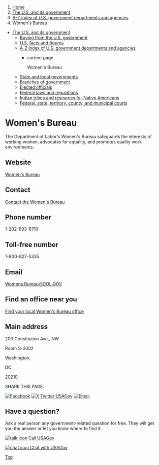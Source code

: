 1. [Home](/)
2. [The U.S. and its government](/about-the-us)
3. [A-Z index of U.S. government departments and agencies](/agency-index)
4. Women's Bureau

* [The U.S. and its government](/about-the-us)
  + [Buying from the U.S. government](/buy-from-government)
  + [U.S. facts and figures](/facts-figures)
  + [A-Z index of U.S. government departments and agencies](/agency-index)
    - current page

      Women's Bureau
  + [State and local governments](/state-local-governments)
  + [Branches of government](/branches-of-government)
  + [Elected officials](/elected-officials)
  + [Federal laws and regulations](/laws-and-regulations)
  + [Indian tribes and resources for Native Americans](/tribes)
  + [Federal, state, territory, county, and municipal courts](/courts)

Women's Bureau
==============

The Department of Labor's Women's Bureau safeguards the interests of working women, advocates for equality, and promotes quality work environments.

Website
-------

[Women's Bureau](https://www.dol.gov/agencies/wb)

Contact
-------

[Contact the Women's Bureau](https://www.dol.gov/agencies/wb/contact)

Phone number
------------

1-202-693-6710

Toll-free number
----------------

1-800-827-5335

Email
-----

[Womens.Bureau@DOL.GOV](mailto:Womens.Bureau@DOL.GOV)

Find an office near you
-----------------------

[Find your local Women's Bureau office](https://www.dol.gov/agencies/wb/contact/regions)

Main address
------------

200 Constitution Ave., NW
  

Room S-3002
  

Washington,

DC

20210

SHARE THIS PAGE:

[![Facebook](/themes/custom/usagov/images/social-media-icons/Facebook_Icon.svg)](https://www.facebook.com/sharer/sharer.php?u=https://www.usa.gov/agencies/women-s-bureau&v=3)
[![X Twitter USAGov](/themes/custom/usagov/images/social-media-icons/X_Twitter_Icon.svg?version=2)](https://twitter.com/intent/tweet?source=webclient&text=https://www.usa.gov/agencies/women-s-bureau)
[![Email](/themes/custom/usagov/images/social-media-icons/Email_Icon.svg?version=2)](mailto:?subject=https://www.usa.gov/agencies/women-s-bureau)

Have a question?
----------------

Ask a real person any government-related question for free. They will get you the answer or let you know where to find it.

[![talk icon](/themes/custom/usagov/images/ICONS_talk.png)
Call USAGov](/phone)

[![chat icon](/themes/custom/usagov/images/ICONS_chat.png)
Chat with USAGov](/chat)

[Top](#main-content)